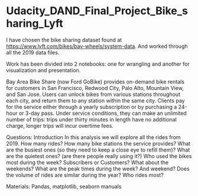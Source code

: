 # Udacity_DAND_Final_Project_Bike_sharing_Lyft

I have chosen the bike sharing dataset found at https://www.lyft.com/bikes/bay-wheels/system-data. And worked through all the 2019 data files.

Work has been divided into 2 notebooks: one for wrangling and another for visualization and presentation.

Bay Area Bike Share (now Ford GoBike) provides on-demand bike rentals for customers in San Francisco, Redwood City, Palo Alto, Mountain View, and San Jose. Users can unlock bikes from various stations throughout each city, and return them to any station within the same city. Clients pay for the service either through a yearly subscription or by purchasing a 24-hour or 3-day pass. Under service conditions, they can make an unlimited number of trips: trips under thirty minutes in length have no additional charge, longer trips will incur overtime fees.

Questions:
Introduction
In this analysis we will explore all the rides from 2019.
How many rides?
How many bike stations the service provides?
What are the busiest ones (so they need to keep a close eye to refill them)? What are the quietest ones? (are there people really using it?)
Who used the bikes most during the week? Subscribers or Customers? What about the weekends?
What are the peak times during the week? And weekend?
Does the volume of rides are similar during the year? Who rides most?


Materials: Pandas, matplotlib, seaborn manuals 